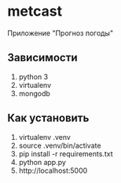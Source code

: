 # metcast
Приложение "Прогноз погоды"

## Зависимости
1. python 3
1. virtualenv
1. mongodb

## Как установить
1. virtualenv .venv
1. source .venv/bin/activate
1. pip install -r requirements.txt
1. python app.py
1. http://localhost:5000
